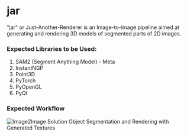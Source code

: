 # jar

"jar" or Just-Another-Renderer is an Image-to-Image pipeline aimed at generating and rendering 3D models of segmented parts of 2D images. 

### Expected Libraries to be Used:
1. SAM2 (Segment Anything Model) - Meta
2. InstantNGP
3. Point3D
4. PyTorch
5. PyOpenGL
6. PyQt

### Expected Workflow

![Image2Image Solution Object Segmentation and Rendering with Generated Textures](https://github.com/user-attachments/assets/a4ffc8c8-f538-49d0-b861-553f2d6c4ee9)
